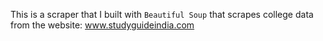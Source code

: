  This is a scraper that I built with ```Beautiful Soup``` that scrapes college data from the website: www.studyguideindia.com
